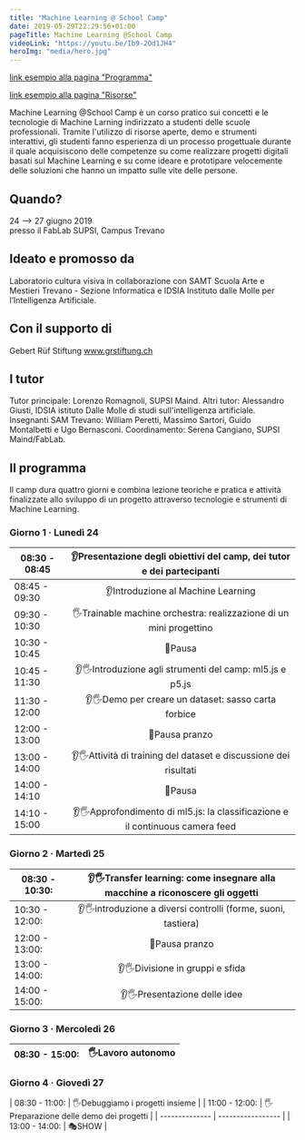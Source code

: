 ```yaml
---
title: "Machine Learning @ School Camp"
date: 2019-05-29T22:29:56+01:00
pageTitle: Machine Learning @School Camp
videoLink: "https://youtu.be/Ib9-2Od1JH4"
heroImg: "media/hero.jpg"
---
```


[link esempio alla pagina "Programma"](posts/programma) 

[link esempio alla pagina "Risorse"](posts/risorse) 

Machine Learning @School Camp è un corso pratico sui concetti e le tecnologie di Machine Larning indirizzato a studenti delle scuole professionali. Tramite l'utilizzo di risorse aperte, demo e strumenti interattivi, gli studenti fanno esperienza di un processo progettuale durante il quale acquisiscono delle competenze su come realizzare progetti digitali basati sul Machine Learning e su come ideare e prototipare velocemente delle soluzioni che hanno un impatto sulle vite delle persone.

## Quando?
24 ⟶ 27 giugno 2019 <br>
presso il FabLab SUPSI, Campus Trevano

## Ideato e promosso da
Laboratorio cultura visiva in collaborazione con SAMT Scuola Arte e Mestieri Trevano - Sezione Informatica e IDSIA Instituto dalle Molle per l’Intelligenza Artificiale. 

## Con il supporto di
Gebert Rüf Stiftung
www.grstiftung.ch

## I tutor
Tutor principale: Lorenzo Romagnoli, SUPSI Maind. 
Altri tutor: Alessandro Giusti, IDSIA istituto Dalle Molle di studi sull'intelligenza artificiale. 
Insegnanti SAM Trevano: William Peretti, Massimo Sartori, Guido Montalbetti e Ugo Bernasconi. 
Coordinamento: Serena Cangiano, SUPSI Maind/FabLab. 

## Il programma
Il camp dura quattro giorni e combina lezione teoriche e pratica e attività finalizzate allo sviluppo di un progetto attraverso tecnologie e strumenti di Machine Learning.


### Giorno 1 · Lunedì 24 

| 08:30 - 08:45 | 👂Presentazione degli obiettivi del camp, dei tutor e dei partecipanti |
| ------------- |:--------------------------------------------------------------------------------------:|  
| 08:45 - 09:30 | 👂Introduzione al Machine Learning                                                     |
| 09:30 - 10:30 | 🖐️Trainable machine orchestra: realizzazione di un mini progettino                     |
| 10:30 - 10:45 | 🍕Pausa                                                                                |
| 10:45 - 11:30 | 👂🖐️Introduzione agli strumenti del camp: ml5.js e p5.js                               |
| 11:30 - 12:00 | 👂🖐️Demo per creare un dataset: sasso carta forbice                                    |
| 12:00 - 13:00 | 🍕Pausa pranzo                                                                         |
| 13:00 - 14:00 | 👂🖐️Attività di  training del dataset e discussione dei risultati                      |
| 14:00 - 14:10 | 🍕Pausa                                                                                |
| 14:10 - 15:00 | 👂🖐️Approfondimento di ml5.js: la classificazione e il continuous camera feed          |

### Giorno 2 · Martedì 25 

| 08:30 - 10:30: | 👂🖐️Transfer learning: come insegnare alla macchine a riconoscere gli oggetti  |
| -------------- |:------------------:|
| 10:30 - 12:00: | 👂🖐️introduzione a diversi controlli (forme, suoni, tastiera)|
| 12:00 - 13:00: | 🍕Pausa pranzo  |
| 13:00 - 14:00: | 👂🖐️Divisione in gruppi e sfida |
| 14:00 - 15:00: | 👂🖐️Presentazione delle idee  |

### Giorno 3 · Mercoledì 26

| 08:30 - 15:00: | 🖐️Lavoro autonomo |
| -------------- | ----------------- |

### Giorno 4 · Giovedì 27

| 08:30 - 11:00: | 🖐️Debuggiamo i progetti insieme |
| 11:00 - 12:00: | 🖐️Preparazione delle demo dei progetti |
| -------------- | ----------------- |
| 13:00 - 14:00: | 🎭SHOW |


